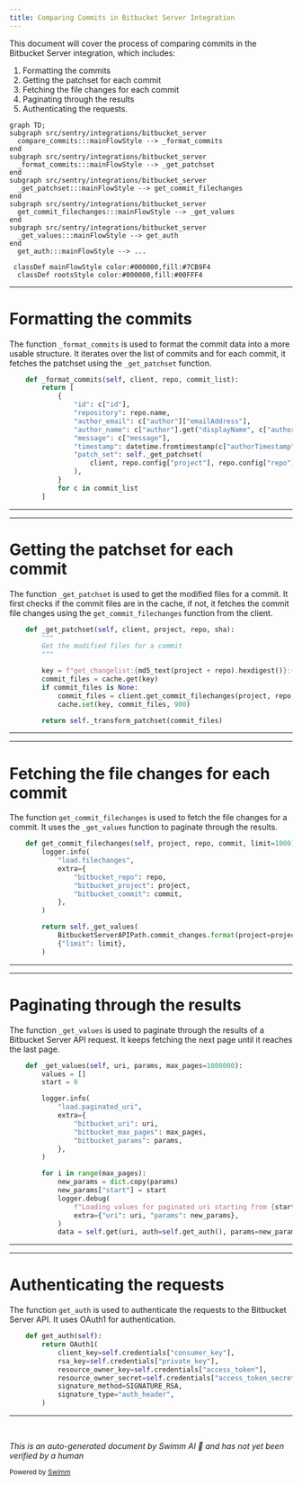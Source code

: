 ```yaml
---
title: Comparing Commits in Bitbucket Server Integration
---
```

This document will cover the process of comparing commits in the Bitbucket Server integration, which includes:

1. Formatting the commits
2. Getting the patchset for each commit
3. Fetching the file changes for each commit
4. Paginating through the results
5. Authenticating the requests.

```mermaid
graph TD;
subgraph src/sentry/integrations/bitbucket_server
  compare_commits:::mainFlowStyle --> _format_commits
end
subgraph src/sentry/integrations/bitbucket_server
  _format_commits:::mainFlowStyle --> _get_patchset
end
subgraph src/sentry/integrations/bitbucket_server
  _get_patchset:::mainFlowStyle --> get_commit_filechanges
end
subgraph src/sentry/integrations/bitbucket_server
  get_commit_filechanges:::mainFlowStyle --> _get_values
end
subgraph src/sentry/integrations/bitbucket_server
  _get_values:::mainFlowStyle --> get_auth
end
  get_auth:::mainFlowStyle --> ...

 classDef mainFlowStyle color:#000000,fill:#7CB9F4
  classDef rootsStyle color:#000000,fill:#00FFF4
```

<SwmSnippet path="/src/sentry/integrations/bitbucket_server/repository.py" line="87">

---

# Formatting the commits

The function `_format_commits` is used to format the commit data into a more usable structure. It iterates over the list of commits and for each commit, it fetches the patchset using the `_get_patchset` function.

```python
    def _format_commits(self, client, repo, commit_list):
        return [
            {
                "id": c["id"],
                "repository": repo.name,
                "author_email": c["author"]["emailAddress"],
                "author_name": c["author"].get("displayName", c["author"]["name"]),
                "message": c["message"],
                "timestamp": datetime.fromtimestamp(c["authorTimestamp"] / 1000, timezone.utc),
                "patch_set": self._get_patchset(
                    client, repo.config["project"], repo.config["repo"], c["id"]
                ),
            }
            for c in commit_list
        ]
```

---

</SwmSnippet>

<SwmSnippet path="/src/sentry/integrations/bitbucket_server/repository.py" line="121">

---

# Getting the patchset for each commit

The function `_get_patchset` is used to get the modified files for a commit. It first checks if the commit files are in the cache, if not, it fetches the commit file changes using the `get_commit_filechanges` function from the client.

```python
    def _get_patchset(self, client, project, repo, sha):
        """
        Get the modified files for a commit
        """

        key = f"get_changelist:{md5_text(project + repo).hexdigest()}:{sha}"
        commit_files = cache.get(key)
        if commit_files is None:
            commit_files = client.get_commit_filechanges(project, repo, sha)
            cache.set(key, commit_files, 900)

        return self._transform_patchset(commit_files)
```

---

</SwmSnippet>

<SwmSnippet path="/src/sentry/integrations/bitbucket_server/client.py" line="168">

---

# Fetching the file changes for each commit

The function `get_commit_filechanges` is used to fetch the file changes for a commit. It uses the `_get_values` function to paginate through the results.

```python
    def get_commit_filechanges(self, project, repo, commit, limit=1000):
        logger.info(
            "load.filechanges",
            extra={
                "bitbucket_repo": repo,
                "bitbucket_project": project,
                "bitbucket_commit": commit,
            },
        )

        return self._get_values(
            BitbucketServerAPIPath.commit_changes.format(project=project, repo=repo, commit=commit),
            {"limit": limit},
        )
```

---

</SwmSnippet>

<SwmSnippet path="/src/sentry/integrations/bitbucket_server/client.py" line="193">

---

# Paginating through the results

The function `_get_values` is used to paginate through the results of a Bitbucket Server API request. It keeps fetching the next page until it reaches the last page.

```python
    def _get_values(self, uri, params, max_pages=1000000):
        values = []
        start = 0

        logger.info(
            "load.paginated_uri",
            extra={
                "bitbucket_uri": uri,
                "bitbucket_max_pages": max_pages,
                "bitbucket_params": params,
            },
        )

        for i in range(max_pages):
            new_params = dict.copy(params)
            new_params["start"] = start
            logger.debug(
                f"Loading values for paginated uri starting from {start}",
                extra={"uri": uri, "params": new_params},
            )
            data = self.get(uri, auth=self.get_auth(), params=new_params)
```

---

</SwmSnippet>

<SwmSnippet path="/src/sentry/integrations/bitbucket_server/client.py" line="183">

---

# Authenticating the requests

The function `get_auth` is used to authenticate the requests to the Bitbucket Server API. It uses OAuth1 for authentication.

```python
    def get_auth(self):
        return OAuth1(
            client_key=self.credentials["consumer_key"],
            rsa_key=self.credentials["private_key"],
            resource_owner_key=self.credentials["access_token"],
            resource_owner_secret=self.credentials["access_token_secret"],
            signature_method=SIGNATURE_RSA,
            signature_type="auth_header",
        )
```

---

</SwmSnippet>

&nbsp;

*This is an auto-generated document by Swimm AI 🌊 and has not yet been verified by a human*

<SwmMeta version="3.0.0" repo-id="Z2l0aHViJTNBJTNBZGVtby1zZW50cnklM0ElM0Fzd2ltbWlv" repo-name="demo-sentry"><sup>Powered by [Swimm](/)</sup></SwmMeta>
